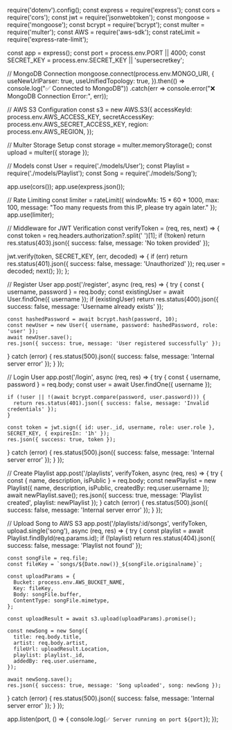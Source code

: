 require('dotenv').config();
const express = require('express');
const cors = require('cors');
const jwt = require('jsonwebtoken');
const mongoose = require('mongoose');
const bcrypt = require('bcrypt');
const multer = require('multer');
const AWS = require('aws-sdk');
const rateLimit = require('express-rate-limit');

const app = express();
const port = process.env.PORT || 4000;
const SECRET_KEY = process.env.SECRET_KEY || 'supersecretkey';

// MongoDB Connection
mongoose.connect(process.env.MONGO_URI, {
  useNewUrlParser: true,
  useUnifiedTopology: true,
}).then(() => console.log("✅ Connected to MongoDB"))
  .catch(err => console.error("❌ MongoDB Connection Error:", err));

// AWS S3 Configuration
const s3 = new AWS.S3({
  accessKeyId: process.env.AWS_ACCESS_KEY,
  secretAccessKey: process.env.AWS_SECRET_ACCESS_KEY,
  region: process.env.AWS_REGION,
});

// Multer Storage Setup
const storage = multer.memoryStorage();
const upload = multer({ storage });

// Models
const User = require('./models/User');
const Playlist = require('./models/Playlist');
const Song = require('./models/Song');

app.use(cors());
app.use(express.json());

// Rate Limiting
const limiter = rateLimit({
  windowMs: 15 * 60 * 1000,
  max: 100,
  message: "Too many requests from this IP, please try again later."
});
app.use(limiter);

// Middleware for JWT Verification
const verifyToken = (req, res, next) => {
  const token = req.headers.authorization?.split(' ')[1];
  if (!token) return res.status(403).json({ success: false, message: 'No token provided' });

  jwt.verify(token, SECRET_KEY, (err, decoded) => {
    if (err) return res.status(401).json({ success: false, message: 'Unauthorized' });
    req.user = decoded;
    next();
  });
};

// Register User
app.post('/register', async (req, res) => {
  try {
    const { username, password } = req.body;
    const existingUser = await User.findOne({ username });
    if (existingUser) return res.status(400).json({ success: false, message: 'Username already exists' });

    const hashedPassword = await bcrypt.hash(password, 10);
    const newUser = new User({ username, password: hashedPassword, role: 'user' });
    await newUser.save();
    res.json({ success: true, message: 'User registered successfully' });
  } catch (error) {
    res.status(500).json({ success: false, message: 'Internal server error' });
  }
});

// Login User
app.post('/login', async (req, res) => {
  try {
    const { username, password } = req.body;
    const user = await User.findOne({ username });

    if (!user || !(await bcrypt.compare(password, user.password))) {
      return res.status(401).json({ success: false, message: 'Invalid credentials' });
    }

    const token = jwt.sign({ id: user._id, username, role: user.role }, SECRET_KEY, { expiresIn: '1h' });
    res.json({ success: true, token });
  } catch (error) {
    res.status(500).json({ success: false, message: 'Internal server error' });
  }
});

// Create Playlist
app.post('/playlists', verifyToken, async (req, res) => {
  try {
    const { name, description, isPublic } = req.body;
    const newPlaylist = new Playlist({
      name, description, isPublic, createdBy: req.user.username
    });
    await newPlaylist.save();
    res.json({ success: true, message: 'Playlist created', playlist: newPlaylist });
  } catch (error) {
    res.status(500).json({ success: false, message: 'Internal server error' });
  }
});

// Upload Song to AWS S3
app.post('/playlists/:id/songs', verifyToken, upload.single('song'), async (req, res) => {
  try {
    const playlist = await Playlist.findById(req.params.id);
    if (!playlist) return res.status(404).json({ success: false, message: 'Playlist not found' });

    const songFile = req.file;
    const fileKey = `songs/${Date.now()}_${songFile.originalname}`;

    const uploadParams = {
      Bucket: process.env.AWS_BUCKET_NAME,
      Key: fileKey,
      Body: songFile.buffer,
      ContentType: songFile.mimetype,
    };

    const uploadResult = await s3.upload(uploadParams).promise();

    const newSong = new Song({
      title: req.body.title,
      artist: req.body.artist,
      fileUrl: uploadResult.Location,
      playlist: playlist._id,
      addedBy: req.user.username,
    });

    await newSong.save();
    res.json({ success: true, message: 'Song uploaded', song: newSong });
  } catch (error) {
    res.status(500).json({ success: false, message: 'Internal server error' });
  }
});

app.listen(port, () => {
  console.log(`✅ Server running on port ${port}`);
});
